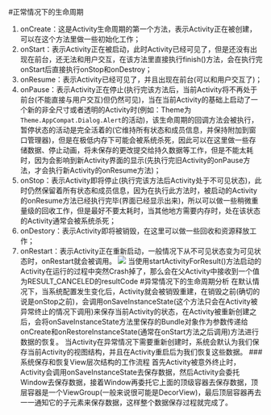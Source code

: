 #正常情况下的生命周期
1. onCreate：这是Activity生命周期的第一个方法，表示Activity正在被创建，可以在这个方法里做一些初始化工作；
2. onStart：表示Activity正在被启动，此时Activity已经可见了，但是还没有出现在前台，还无法和用户交互，在该方法里直接执行finish()方法，会在执行完onStart后直接执行onStop和onDestroy；
3. onResume：表示Activity已经可见了，并且出现在前台(可以和用户交互了)；
4. onPause：表示Activity正在停止(执行完该方法后，当前Activity将不再处于前台(不能直接与用户交互)但仍然可见)，当在当前Activity的基础上启动了一个新的非全尺寸或者透明的Activity时(例如：Theme为`Theme.AppCompat.Dialog.Alert`的活动)，该生命周期的回调方法会被执行，暂停状态的活动是完全活着的(它维持所有状态和成员信息，并保持附加到窗口管理器)，但是在极低内存下可能会被系统杀死，因此可以在这里做一些存储数据、停止动画，将未保存的更改提交给持久数据等工作，但是不能太耗时，因为会影响到新Activity界面的显示(先执行完旧Activity的onPause方法，才会执行新Activity的onResume方法)；
5. onStop：表示Activity即将停止(执行完该方法后Activity处于不可见状态)，此时仍然保留着所有状态和成员信息，因为在执行此方法时，被启动的Activity的onResume方法已经执行完毕(界面已经显示出来)，所以可以做一些稍微重量级的回收工作，但是最好不要太耗时，当其他地方需要内存时，处在该状态的Activity通常会被系统杀死；
6. onDestory：表示Activity即将被销毁，在这里可以做一些回收和资源释放工作；
7. onRestart：表示Activity正在重新启动，一般情况下从不可见状态变为可见状态时，onRestart就会被调用。
![](http://oqnfoupsj.bkt.clouddn.com/17-7-10/71526340.jpg)
当使用startActivityForResult()方法启动的Activity在运行的过程中突然Crash掉了，那么会在父Activity中接收到一个值为RESULT_CANCELED的resultCode
#异常情况下的生命周期分析
在默认情况下，当系统配置发生变化后，Activity就会被销毁重建，在销毁之前(确切的说是onStop之前)，会调用onSaveInstanceState(这个方法只会在Activity被异常终止的情况下调用)来保存当前Activity的状态，在Activity被重新创建之后，会将onSaveInstanceState方法里保存的Bundle对象作为参数传递给onCreate和onRestoreInstanceState(通常在onStart方法之后调用)方法进行数据的恢复。
当Activity在异常情况下需要重新创建时，系统会默认为我们保存当前Activity的视图结构，并且在Activity重启后为我们恢复这些数据。
###系统保存和恢复View层次结构的工作流程
首先Activity被意外终止时，Activity会调用onSaveInstanceState去保存数据，然后Activity会委托Window去保存数据，接着Window再委托它上面的顶级容器去保存数据，顶层容器是一个ViewGroup(一般来说很可能是DecorView)，最后顶层容器再去一一通知它的子元素来保存数据，这样整个数据保存过程就完成了。